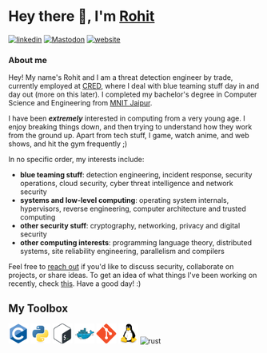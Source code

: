 # Hey there :wave:, I'm [Rohit](https://s4dr0t1.github.io/)

<p>
<!-- LinkedIn -->
<a href="https://www.linkedin.com/in/rohitdhill/" target="blank"><img align="center" src="https://img.shields.io/badge/rohitdhill-0077B5?style=for-the-badge&logo=linkedin&logoColor=white&style=social&label=LinkedIn" alt="linkedin"></a>
<!-- Mastodon -->
<a href="https://ioc.exchange/@s4dr0t1" target="blank"><img align="center" src="https://img.shields.io/badge/@s4dr0t1@ioc.exchange-0077B5?style=for-the-badge&logo=mastodon&logoColor=white&style=social&label=Mastodon" alt="Mastodon"></a>
<!-- website -->
<a href="https://s4dr0t1.github.io/"><img align="center" src="https://img.shields.io/badge/s4dr0t1.github.io-0077B5?style=for-the-badge&logo=About.me&logoColor=white&style=social&label=website" alt="website"></a>

</p>

### About me
Hey! My name's Rohit and I am a threat detection engineer by trade, currently employed at [CRED](https://cred.club/), where I deal with blue teaming stuff day in and day out (more on this later). I completed my bachelor's degree in Computer Science and Engineering from [MNIT Jaipur](https://en.wikipedia.org/wiki/Malaviya_National_Institute_of_Technology,_Jaipur).

I have been ***extremely*** interested in computing from a very young age. I enjoy breaking things down, and then trying to understand how they work from the ground up. Apart from tech stuff, I game, watch anime, and web shows, and hit the gym frequently ;)

In no specific order, my interests include:
- **blue teaming stuff**: detection engineering, incident response, security operations, cloud security, cyber threat intelligence and network security
- **systems and low-level computing**: operating system internals, hypervisors, reverse engineering, computer architecture and trusted computing
- **other security stuff**: cryptography, networking, privacy and digital security
- **other computing interests**: programming language theory, distributed systems, site reliability engineering, parallelism and compilers

Feel free to [reach out](https://s4dr0t1.github.io/contact/) if you'd like to discuss security, collaborate on projects, or share ideas. To get an idea of what things I've been working on recently, check [this](https://s4dr0t1.github.io/now/). Have a good day! :)



## My Toolbox

<p align="left">

<!-- C Language -->
<img src="https://raw.githubusercontent.com/devicons/devicon/master/icons/c/c-original.svg" alt="c" width="40" height="40"/> 

<!-- Python -->
<img src="https://raw.githubusercontent.com/devicons/devicon/master/icons/python/python-original.svg" alt="python" width="40" height="40"/> 

<!-- Bash -->
<img src="https://raw.githubusercontent.com/devicons/devicon/master/icons/bash/bash-original.svg" alt="bash" width="40" height="40"/> 

<!-- Docker -->
<img src="https://raw.githubusercontent.com/devicons/devicon/master/icons/docker/docker-original.svg" alt="docker" width="40" height="40"/> 

<!-- Git -->
<img src="https://raw.githubusercontent.com/devicons/devicon/master/icons/git/git-original.svg" alt="git" width="40" height="40"/> 

<!-- Linux -->
<img src="https://raw.githubusercontent.com/devicons/devicon/master/icons/linux/linux-original.svg" alt="linux" width="40" height="40"/> 
  
<!-- Linux -->
<!---<img src="https://raw.githubusercontent.com/devicons/devicon/master/icons/rust/rust-plain.svg" alt="rust" width="40" height="40"/> -->
<img src="https://cdn.jsdelivr.net/gh/devicons/devicon@latest/icons/rust/rust-original.svg" alt="rust" width="40" height="40"/> 


</p>
